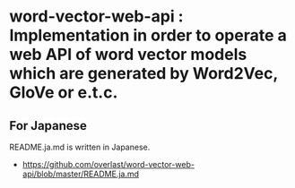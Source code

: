 # word-vector-web-api : Implementation in order to operate a web API of word vector models which are generated by Word2Vec, GloVe or e.t.c.

## For Japanese
README.ja.md is written in Japanese.

- https://github.com/overlast/word-vector-web-api/blob/master/README.ja.md
